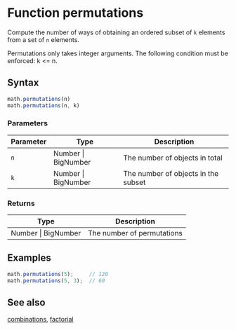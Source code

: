 # Function permutations

Compute the number of ways of obtaining an ordered subset of `k` elements
from a set of `n` elements.

Permutations only takes integer arguments.
The following condition must be enforced: k <= n.


## Syntax

```js
math.permutations(n)
math.permutations(n, k)
```

### Parameters

Parameter | Type | Description
--------- | ---- | -----------
`n` | Number &#124; BigNumber | The number of objects in total
`k` | Number &#124; BigNumber | The number of objects in the subset

### Returns

Type | Description
---- | -----------
Number &#124; BigNumber | The number of permutations


## Examples

```js
math.permutations(5);     // 120
math.permutations(5, 3);  // 60
```


## See also

[combinations](combinations.md),
[factorial](factorial.md)


<!-- Note: This file is automatically generated from source code comments. Changes made in this file will be overridden. -->

